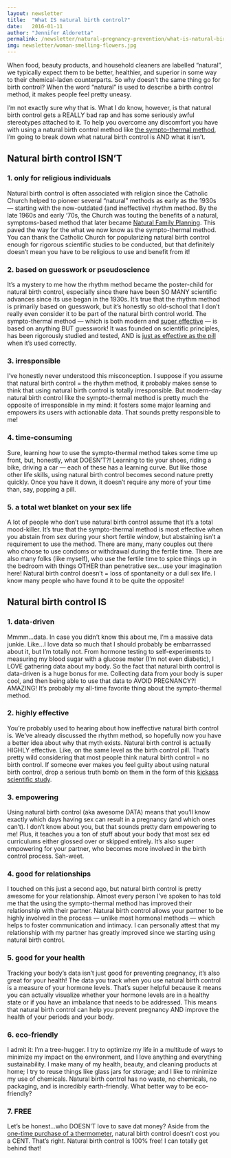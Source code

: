 ```yaml
---
layout: newsletter
title:  "What IS natural birth control?"
date:   2016-01-11
author: "Jennifer Aldoretta"
permalink: /newsletter/natural-pregnancy-prevention/what-is-natural-birth-control/
img: newsletter/woman-smelling-flowers.jpg
---
```


When food, beauty products, and household cleaners are labelled &ldquo;natural&rdquo;, we typically expect them to be better, healthier, and superior in some way to their chemical-laden counterparts. So why doesn&rsquo;t the same thing go for birth control? When the word &ldquo;natural&rdquo; is used to describe a birth control method, it makes people feel pretty uneasy. 

I&rsquo;m not exactly sure why that is. What I do know, however, is that natural birth control gets a REALLY bad rap and has some seriously awful stereotypes attached to it. To help you overcome any discomfort you have with using a natural birth control method like <a class="text-link" href="http://www.readytogroove.com/blog/2015/01/16/the-sympto-thermal-method-of-fertility-awareness-an-overview/">the sympto-thermal method</a>, I&rsquo;m going to break down what natural birth control is AND what it isn&rsquo;t.

## Natural birth control ISN&rsquo;T ##

### 1. only for religious individuals ###

Natural birth control is often associated with religion since the Catholic Church helped to pioneer several &ldquo;natural&rdquo; methods as early as the 1930s &mdash; starting with the now-outdated (and ineffective) rhythm method. By the late 1960s and early ‘70s, the Church was touting the benefits of a natural, symptoms-based method that later became <a class="text-link" href="http://www.readytogroove.com/blog/2014/07/25/natural-family-planning-vs-the-sympto-thermal-method-of-fertility-awareness/">Natural Family Planning</a>. This paved the way for the what we now know as the sympto-thermal method. You can thank the Catholic Church for popularizing natural birth control enough for rigorous scientific studies to be conducted, but that definitely doesn&rsquo;t mean you have to be religious to use and benefit from it!

### 2. based on guesswork or pseudoscience ###

It&rsquo;s a mystery to me how the rhythm method became the poster-child for natural birth control, especially since there have been SO MANY scientific advances since its use began in the 1930s. It&rsquo;s true that the rhythm method is primarily based on guesswork, but it&rsquo;s honestly so old-school that I don&rsquo;t really even consider it to be part of the natural birth control world. The sympto-thermal method &mdash; which is both modern and <a class="text-link" href="http://www.readytogroove.com/the-cycle/chapter-9-sympto-thermal-method-effectiveness/">super effective</a> &mdash; is based on anything BUT guesswork! It was founded on scientific principles, has been rigorously studied and tested, AND is <a class="text-link" target="_blank" href="http://humrep.oxfordjournals.org/content/22/5/1310.full">just as effective as the pill</a> when it&rsquo;s used correctly. 
	

### 3. irresponsible ###

I&rsquo;ve honestly never understood this misconception. I suppose if you assume that natural birth control = the rhythm method, it probably makes sense to think that using natural birth control is totally irresponsible. But modern-day natural birth control like the sympto-thermal method is pretty much the opposite of irresponsible in my mind: it fosters some major learning and empowers its users with actionable data. That sounds pretty responsible to me!

### 4. time-consuming ###

Sure, learning how to use the sympto-thermal method takes some time up front, but, honestly, what DOESN&rsquo;T?! Learning to tie your shoes, riding a bike, driving a car &mdash; each of these has a learning curve. But like those other life skills, using natural birth control becomes second nature pretty quickly. Once you have it down, it doesn&rsquo;t require any more of your time than, say, popping a pill.

### 5. a total wet blanket on your sex life ###

A lot of people who don&rsquo;t use natural birth control assume that it&rsquo;s a total mood-killer. It&rsquo;s true that the sympto-thermal method is most effective when you abstain from sex during your short fertile window, but abstaining isn&rsquo;t a requirement to use the method. There are many, many couples out there who choose to use condoms or withdrawal during the fertile time. There are also many folks (like myself), who use the fertile time to spice things up in the bedroom with things OTHER than penetrative sex...use your imagination here! Natural birth control doesn&rsquo;t = loss of spontaneity or a dull sex life. I know many people who have found it to be quite the opposite! 

## Natural birth control IS ##

### 1. data-driven ###

Mmmm...data. In case you didn&rsquo;t know this about me, I&rsquo;m a massive data junkie. Like...I love data so much that I should probably be embarrassed about it, but I&rsquo;m totally not. From hormone testing to self-experiments to measuring my blood sugar with a glucose meter (I&rsquo;m not even diabetic), I LOVE gathering data about my body. So the fact that natural birth control is data-driven is a huge bonus for me. Collecting data from your body is super cool, and then being able to use that data to AVOID PREGNANCY?! AMAZING! It&rsquo;s probably my all-time favorite thing about the sympto-thermal method.

### 2. highly effective ###

You&rsquo;re probably used to hearing about how ineffective natural birth control is. We&rsquo;ve already discussed the rhythm method, so hopefully now you have a better idea about why that myth exists. Natural birth control is actually HIGHLY effective. Like, on the same level as the birth control pill. That&rsquo;s pretty wild considering that most people think natural birth control = no birth control. If someone ever makes you feel guilty about using natural birth control, drop a serious truth bomb on them in the form of this <a class="text-link" target="_blank" href="http://humrep.oxfordjournals.org/content/22/5/1310.full">kickass scientific study</a>. 

### 3. empowering ###

Using natural birth control (aka awesome DATA) means that you&rsquo;ll know exactly which days having sex can result in a pregnancy (and which ones can&rsquo;t). I don&rsquo;t know about you, but that sounds pretty darn empowering to me! Plus, it teaches you a ton of stuff about your body that most sex ed curriculums either glossed over or skipped entirely. It&rsquo;s also super empowering for your partner, who becomes more involved in the birth control process. Sah-weet.

### 4. good for relationships ###

I touched on this just a second ago, but natural birth control is pretty awesome for your relationship. Almost every person I&rsquo;ve spoken to has told me that the using the sympto-thermal method has improved their relationship with their partner. Natural birth control allows your partner to be highly involved in the process &mdash; unlike most hormonal methods &mdash; which helps to foster communication and intimacy. I can personally attest that my relationship with my partner has greatly improved since we starting using natural birth control.

### 5. good for your health ###

Tracking your body&rsquo;s data isn&rsquo;t just good for preventing pregnancy, it&rsquo;s also great for your health! The data you track when you use natural birth control is a measure of your hormone levels. That&rsquo;s super helpful because it means you can actually visualize whether your hormone levels are in a healthy state or if you have an imbalance that needs to be addressed. This means that natural birth control can help you prevent pregnancy AND improve the health of your periods and your body.

### 6. eco-friendly ###

I admit it: I&rsquo;m a tree-hugger. I try to optimize my life in a multitude of ways to minimize my impact on the environment, and I love anything and everything sustainability. I make many of my health, beauty, and cleaning products at home; I try to reuse things like glass jars for storage; and I like to minimize my use of chemicals. Natural birth control has no waste, no chemicals, no packaging, and is incredibly earth-friendly. What better way to be eco-friendly?

### 7. FREE ###

Let&rsquo;s be honest...who DOESN&rsquo;T love to save dat money? Aside from the <a class="text-link" href="http://www.readytogroove.com/blog/2014/11/25/whats-the-best-thermometer-for-measuring-basal-body-temperature/">one-time purchase of a thermometer</a>, natural birth control doesn&rsquo;t cost you a CENT. That&rsquo;s right. Natural birth control is 100% free! I can totally get behind that!